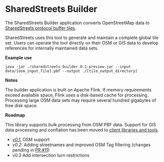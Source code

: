 # SharedStreets Builder

The SharedStreets Builder application converts OpenStreetMap data to [SharedStreets protocol buffer tiles](https://github.com/sharedstreets/sharedstreets-ref-system).

SharedStreets uses this tool to generate and maintain a complete global tile set. Users can operate the tool directly on their OSM or GIS data to develop references for internally maintained data sets.

**Example use**

`java -jar ./sharedstreets-builder-0.1-preview.jar --input data/[osm_input_file].pbf --output ./[tile_output_directory]
`

**Notes**

The builder application is built on Apache Flink. If memory requirements exceed available space, Flink uses a disk-based cache for processing. Processing large OSM data sets may require several hundred gigabytes of free disk space. 

 

**Roadmap**

This library supports bulk processing from OSM PBF data. Support for GIS data processing and conflation has been moved to [client libraries and tools](https://github.com/sharedstreets/sharedstreets-conflator).

- [*v0.1:*](https://github.com/sharedstreets/sharedstreets-builder/releases/tag/0.1-preview) OSM support
- *v0.2:* Adding streetnames and improved OSM Tag filtering (changes pending in [PR #11](https://github.com/sharedstreets/sharedstreets-builder/pull/11))
- v0.3 Add intersection turn restrictions 

